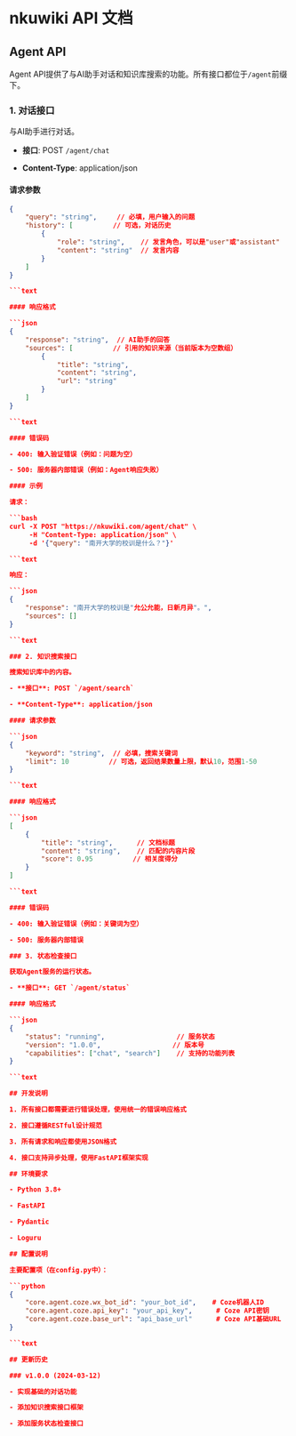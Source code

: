 # nkuwiki API 文档

## Agent API

Agent API提供了与AI助手对话和知识库搜索的功能。所有接口都位于`/agent`前缀下。

### 1. 对话接口

与AI助手进行对话。

- **接口**: POST `/agent/chat`

- **Content-Type**: application/json

#### 请求参数

```json
{
    "query": "string",     // 必填，用户输入的问题
    "history": [          // 可选，对话历史
        {
            "role": "string",    // 发言角色，可以是"user"或"assistant"
            "content": "string"  // 发言内容
        }
    ]
}

```text

#### 响应格式

```json
{
    "response": "string",  // AI助手的回答
    "sources": [          // 引用的知识来源（当前版本为空数组）
        {
            "title": "string",
            "content": "string",
            "url": "string"
        }
    ]
}

```text

#### 错误码

- 400: 输入验证错误（例如：问题为空）

- 500: 服务器内部错误（例如：Agent响应失败）

#### 示例

请求：

```bash
curl -X POST "https://nkuwiki.com/agent/chat" \
     -H "Content-Type: application/json" \
     -d '{"query": "南开大学的校训是什么？"}'

```text

响应：

```json
{
    "response": "南开大学的校训是"允公允能，日新月异"。",
    "sources": []
}

```text

### 2. 知识搜索接口

搜索知识库中的内容。

- **接口**: POST `/agent/search`

- **Content-Type**: application/json

#### 请求参数

```json
{
    "keyword": "string",  // 必填，搜索关键词
    "limit": 10          // 可选，返回结果数量上限，默认10，范围1-50
}

```text

#### 响应格式

```json
[
    {
        "title": "string",      // 文档标题
        "content": "string",    // 匹配的内容片段
        "score": 0.95          // 相关度得分
    }
]

```text

#### 错误码

- 400: 输入验证错误（例如：关键词为空）

- 500: 服务器内部错误

### 3. 状态检查接口

获取Agent服务的运行状态。

- **接口**: GET `/agent/status`

#### 响应格式

```json
{
    "status": "running",                  // 服务状态
    "version": "1.0.0",                  // 版本号
    "capabilities": ["chat", "search"]    // 支持的功能列表
}

```text

## 开发说明

1. 所有接口都需要进行错误处理，使用统一的错误响应格式

2. 接口遵循RESTful设计规范

3. 所有请求和响应都使用JSON格式

4. 接口支持异步处理，使用FastAPI框架实现

## 环境要求

- Python 3.8+

- FastAPI

- Pydantic

- Loguru

## 配置说明

主要配置项（在config.py中）：

```python
{
    "core.agent.coze.wx_bot_id": "your_bot_id",    # Coze机器人ID
    "core.agent.coze.api_key": "your_api_key",      # Coze API密钥
    "core.agent.coze.base_url": "api_base_url"      # Coze API基础URL
}

```text

## 更新历史

### v1.0.0 (2024-03-12)

- 实现基础的对话功能

- 添加知识搜索接口框架

- 添加服务状态检查接口
